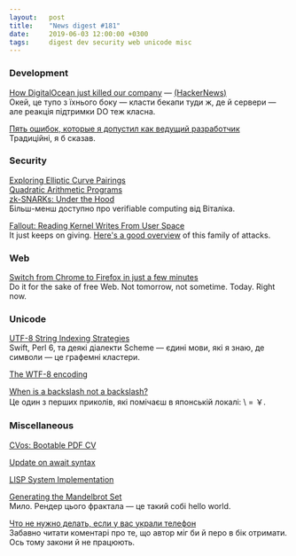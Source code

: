 ```yaml
---
layout:   post
title:    "News digest #181"
date:     2019-06-03 12:00:00 +0300
tags:     digest dev security web unicode misc
---
```


### Development

[How DigitalOcean just killed our company](https://twitter.com/w3Nicolas/status/1134529316904153089) — [(HackerNews)](https://news.ycombinator.com/item?id=20064169)<br/>
Окей, це тупо з їхнього боку — класти бекапи туди ж, де й сервери — але реакція підтримки DO теж класна.

[Пять ошибок, которые я допустил как ведущий разработчик](https://habr.com/ru/post/454306/)<br/>
Традиційні, я б сказав.

### Security

[Exploring Elliptic Curve Pairings](https://medium.com/@VitalikButerin/exploring-elliptic-curve-pairings-c73c1864e627)<br/>
[Quadratic Arithmetic Programs](https://medium.com/@VitalikButerin/quadratic-arithmetic-programs-from-zero-to-hero-f6d558cea649)<br/>
[zk-SNARKs: Under the Hood](https://medium.com/@VitalikButerin/zk-snarks-under-the-hood-b33151a013f6)<br/>
Більш-менш доступно про verifiable computing від Віталіка.

[Fallout: Reading Kernel Writes From User Space](https://arxiv.org/abs/1905.12701)<br/>
It just keeps on giving. [Here's a good overview](https://arxiv.org/abs/1811.05441) of this family of attacks.

### Web

[Switch from Chrome to Firefox in just a few minutes](https://www.mozilla.org/en-US/firefox/switch/)<br/>
Do it for the sake of free Web. Not tomorrow, not sometime. Today. Right now.

### Unicode

[UTF-8 String Indexing Strategies](https://nullprogram.com/blog/2019/05/29/)<br/>
Swift, Perl 6, та деякі діалекти Scheme — єдині мови, які я знаю, де символи — це графемні кластери.

[The WTF-8 encoding](https://simonsapin.github.io/wtf-8/)

[When is a backslash not a backslash?](http://archives.miloush.net/michkap/archive/2005/09/17/469941.html)<br/>
Це один з перших приколів, які помічаєш в японській локалі: \ = ￥.

### Miscellaneous

[CVos: Bootable PDF CV](https://github.com/devplayer0/cvos)

[Update on await syntax](https://boats.gitlab.io/blog/post/await-decision-ii/)

[LISP System Implementation](https://www.t3x.org/lsi/index.html)

[Generating the Mandelbrot Set](https://scionofbytes.me/misc/generating-mandelbrot-fractals/)<br/>
Мило. Рендер цього фрактала — це такий собі hello world.

[Что не нужно делать, если у вас украли телефон](https://habr.com/ru/post/454190/)<br/>
Забавно читати коментарі про те, що автор міг би й перо в бік отримати. Ось тому закони й не працюють.

